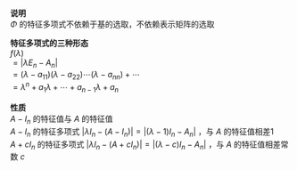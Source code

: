 **说明**  
$\Phi$ 的特征多项式不依赖于基的选取，不依赖表示矩阵的选取  
  
**特征多项式的三种形态**  
$f(\lambda)$  
$=|\lambda E_n-A_n|$  
$=(\lambda-a_{11})(\lambda-a_{22})\cdots(\lambda-a_{nn})+\cdots$  
$=\lambda^n+a_1\lambda+\cdots+a_{n-1}\lambda+a_n$  
  
**性质**  
$A-I_n$ 的特征值与 $A$ 的特征值  
$A-I_n$ 的特征多项式 $|\lambda I_n-(A-I_n)|=|(\lambda-1)I_n-A_n|$ ，与 $A$ 的特征值相差1  
$A+cI_n$ 的特征多项式 $|\lambda I_n-(A+cI_n)|=|(\lambda-c)I_n-A_n|$ ，与 $A$ 的特征值相差常数 $c$  
